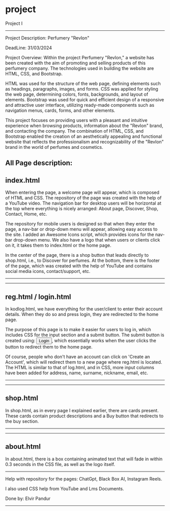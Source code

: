# project
Project I
_______________________________________________
Project Description: Perfumery "Revlon"

DeadLine: 31/03/2024

Project Overview:
Within the project Perfumery "Revlon," a website has been created with the aim of promoting and selling products of this perfumery company. The technologies used in building the website are HTML, CSS, and Bootstrap.

HTML was used for the structure of the web page, defining elements such as headings, paragraphs, images, and forms. CSS was applied for styling the web page, determining colors, fonts, backgrounds, and layout of elements. Bootstrap was used for quick and efficient design of a responsive and attractive user interface, utilizing ready-made components such as navigation menus, cards, forms, and other elements.

This project focuses on providing users with a pleasant and intuitive experience when browsing products, information about the "Revlon" brand, and contacting the company. The combination of HTML, CSS, and Bootstrap enabled the creation of an aesthetically appealing and functional website that reflects the professionalism and recognizability of the "Revlon" brand in the world of perfumes and cosmetics.

All Page description:
-----------------
index.html
-----------------
When entering the page, a welcome page will appear, which is composed of HTML and CSS. The repository of the page was created with the help of a YouTube video. The navigation bar for desktop users will be horizontal at the top where everything is nicely arranged: About page, Discover, Shop, Contact, Home, etc. 

The repository for mobile users is designed so that when they enter the page, a nav-bar or drop-down menu will appear, allowing easy access to the site. I added an Awesome Icons script, which provides icons for the nav-bar drop-down menu. We also have a logo that when users or clients click on it, it takes them to index.html or the home page. 

In the center of the page, there is a shop button that leads directly to shop.html, i.e., to Discover for perfumes. At the bottom, there is the footer of the page, which was created with the help of YouTube and contains social media icons, contact/support, etc.

----------------------------

-----------
reg.html / login.html
-----------
In kodlog.html, we have everything for the user/client to enter their account details. When they do so and press login, they are redirected to the home page. 

The purpose of this page is to make it easier for users to log in, which includes CSS for the input section and a submit button. The submit button is created using: <button onclick="window.location.href='index.html'">Login</button>, which essentially works when the user clicks the button to redirect them to the home page. 

Of course, people who don't have an account can click on 'Create an Account', which will redirect them to a new page where reg.html is located. The HTML is similar to that of log.html, and in CSS, more input columns have been added for address, name, surname, nickname, email, etc.


----------------------------

-----------
shop.html
-----------

In shop.html, as in every page I explained earlier, there are cards present. These cards contain product descriptions and a Buy button that redirects to the buy section.


----------------------------

-----------
about.html
-----------

In about.html, there is a box containing animated text that will fade in within 0.3 seconds in the CSS file, as well as the logo itself.


----------------------------

Help with repository for the pages: ChatGpt, Black Box AI, Instagram Reels.

I also used CSS help from YouTube and Lms Documents.




Done by: Elvir Pandur

_______________________________________________